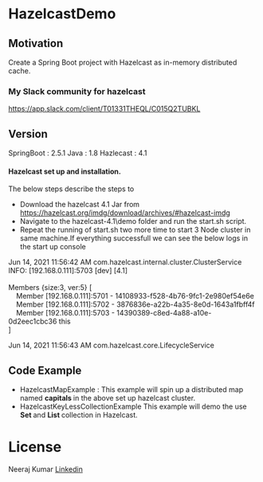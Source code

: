 # HazelcastDemo

## Motivation
Create a Spring Boot project with Hazelcast as in-memory distributed cache.

### My Slack community for hazelcast

https://app.slack.com/client/T01331THEQL/C015Q2TUBKL


## Version 
SpringBoot : 2.5.1
Java : 1.8
Hazlecast : 4.1

#### Hazelcast set up and installation.
The below steps describe the steps to 
- Download the hazelcast 4.1 Jar from https://hazelcast.org/imdg/download/archives/#hazelcast-imdg
- Navigate to the hazelcast-4.1\demo folder and run the start.sh script.
- Repeat the running of start.sh two more time to start 3 Node cluster in same machine.If everything successfull we can see the below logs in the start up console

<p>
        
Jun 14, 2021 11:56:42 AM com.hazelcast.internal.cluster.ClusterService <br>
INFO: [192.168.0.111]:5703 [dev] [4.1] <br>
<br>
Members {size:3, ver:5} [ <br>
&nbsp;&nbsp;&nbsp;&nbsp;Member [192.168.0.111]:5701 - 14108933-f528-4b76-9fc1-2e980ef54e6e <br>
&nbsp;&nbsp;&nbsp;&nbsp;Member [192.168.0.111]:5702 - 3876836e-a22b-4a35-8e0d-1643a1fbff4f <br>
&nbsp;&nbsp;&nbsp;&nbsp;Member [192.168.0.111]:5703 - 14390389-c8ed-4a88-a10e-0d2eec1cbc36 this <br>
]  <br>

Jun 14, 2021 11:56:43 AM com.hazelcast.core.LifecycleService <br>
        
## Code Example
  - HazelcastMapExample : This example will spin up a distributed map named <b> capitals </b> in the above set up 
  hazelcast cluster.
  - HazelcastKeyLessCollectionExample This example will demo the use <b> Set </b>  and <b> List </b> collection in Hazelcast. 


<h1>License</h1>
Neeraj Kumar <a href="https://www.linkedin.com/in/kr28neeraj"> Linkedin </a>


